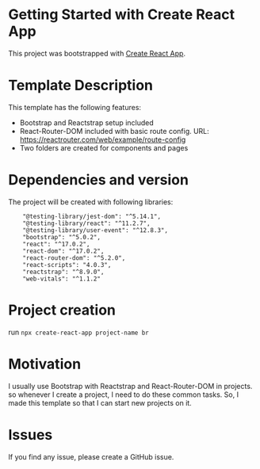 # Getting Started with Create React App

This project was bootstrapped with [Create React App](https://github.com/facebook/create-react-app).

# Template Description

This template has the following features:
- Bootstrap and Reactstrap setup included
- React-Router-DOM included with basic route config. URL: https://reactrouter.com/web/example/route-config
- Two folders are created for components and pages

# Dependencies and version
The project will be created with following libraries:
```
    "@testing-library/jest-dom": "^5.14.1",
    "@testing-library/react": "^11.2.7",
    "@testing-library/user-event": "^12.8.3",
    "bootstrap": "^5.0.2",
    "react": "^17.0.2",
    "react-dom": "^17.0.2",
    "react-router-dom": "^5.2.0",
    "react-scripts": "4.0.3",
    "reactstrap": "^8.9.0",
    "web-vitals": "^1.1.2"
```

# Project creation
run `npx create-react-app project-name br`

# Motivation
I usually use Bootstrap with Reactstrap and React-Router-DOM in projects. so whenever I create a project, I need to do these common tasks. So, I made this template so that I can start new projects on it. 

# Issues
If you find any issue, please create a GitHub issue.
